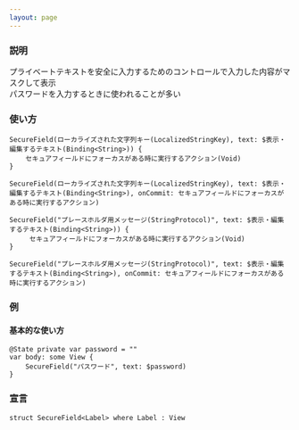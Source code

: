 ```yaml
---
layout: page
---
```


### 説明

プライベートテキストを安全に入力するためのコントロールで入力した内容がマスクして表示  
パスワードを入力するときに使われることが多い

### 使い方

    SecureField(ローカライズされた文字列キー(LocalizedStringKey), text: $表示・編集するテキスト(Binding<String>)) {
        セキュアフィールドにフォーカスがある時に実行するアクション(Void)
    }

    SecureField(ローカライズされた文字列キー(LocalizedStringKey), text: $表示・編集するテキスト(Binding<String>), onCommit: セキュアフィールドにフォーカスがある時に実行するアクション)

    SecureField("プレースホルダ用メッセージ(StringProtocol)", text: $表示・編集するテキスト(Binding<String>)) {
         セキュアフィールドにフォーカスがある時に実行するアクション(Void)
    }

    SecureField("プレースホルダ用メッセージ(StringProtocol)", text: $表示・編集するテキスト(Binding<String>), onCommit: セキュアフィールドにフォーカスがある時に実行するアクション)

### 例

#### 基本的な使い方

    @State private var password = ""
    var body: some View {
        SecureField("パスワード", text: $password)
    }

### 宣言

    struct SecureField<Label> where Label : View
